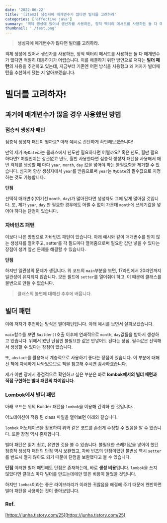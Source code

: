 ```yaml
---
date: '2022-06-22'
title: '[item2] 생성자에 매개변수가 많다면 빌더를 고려하라'
categories: ['effective java']
summary: '객체 생성에 있어서 생산자를 사용하든, 정적 팩터리 메서드를 사용하든 둘 다 매개변수가 많다면 적절히 대응하기가 어렵습니다. 이를 해결하기 위한 방안으로 저자는 **빌더 패턴**의 사용을 추천하고 있는데, 지금부터 기존엔 어떤 방식을 사용했고 왜 저자가 빌더패턴을 추천하게 됐는 지 알아보겠습니다.'
thumbnail: './test.png'
---
```


> **생성자에 매개변수가 많다면 빌더를 고려하라.**

객체 생성에 있어서 생산자를 사용하든, 정적 팩터리 메서드를 사용하든 둘 다 매개변수가 많다면 적절히 대응하기가 어렵습니다. 이를 해결하기 위한 방안으로 저자는 **빌더 패턴**의 사용을 추천하고 있는데, 지금부터 기존엔 어떤 방식을 사용했고 왜 저자가 빌더패턴을 추천하게 됐는 지 알아보겠습니다.

# 빌더를 고려하자!

## 과거에 매개변수가 많을 경우 사용했던 방법

### 점층적 생성자 패턴

점층적 생성자 패턴이 뭘까요? 아래 예시로 간단하게 확인해보겠습니다!

<script src="https://gist.github.com/gusah009/0f2ae0174fde8ea94413cc16c68363ef.js"></script>

만약 제가 `MyDate`라는 클래스에서 년도만 필요하다면 어떨까요? 혹은 년도, 월만 필요하다면? 며칠인지는 상관없고 년도, 월만 사용한다면 점층적 생성자 패턴을 사용해서 매번 객체를 생성할 때 마다 `year`, `month`, `day` 값을 넣어야 하는 불필요함을 제거할 수 있습니다. 심지어 항상 생성자에서 `year`를 받음으로써 `year`는 `MyDate`의 필수값으로 지정하는 것도 가능합니다.

**단점**

선택적 매개변수(여기선 `month`, `day`)가 많아진다면 생성자도 그에 맞게 많아질 것입니다. 또, 제가 `year`, `day` 만 필요한 경우에도 어쩔 수 없이 가운데 `month`에 쓰레기값을 넣어야 하다는 단점이 있습니다.

### 자바빈즈 패턴

이보다 나은 방법으로 자바빈즈 패턴이 있습니다. 아래 예시와 같이 매개변수를 받지 않는 생성자를 열어주고, setter를 각 필드마다 열어줌으로써 필요한 값만 넣을 수 있다는 장점이 생겨 앞선 문제를 해결할 수 있습니다.

<script src="https://gist.github.com/gusah009/c81d9ec8999b973cdf4079a236535621.js"></script>

**단점**

하지만 일관성의 문제가 생깁니다. 위 코드의 `main`부분을 보면, 17라인에서 20라인까지 일관성이 유지되지 않습니다. 모든 필드에 `setter`를 열어줘야 하고, 이 때문에 클래스를 불변으로 만들 수 없습니다.

> 클래스의 불변에 대해선 추후에 배웁니다.

## 빌더 패턴

이에 저자가 추천하는 방식은 빌더패턴입니다. 아래 예시를 보면서 살펴보겠습니다.

<script src="https://gist.github.com/gusah009/0ee031d03da678ef3c6377e11dd56bec.js"></script>

`main`함수를 보면 `Builder()`호출 이후에 연쇄적으로 `month`, `day`값들을 받아서 생성하고 있습니다. 위에서 봤던 단점인 불필요한 값은 안넣어도 된다는 장점, 필수값은 선택해서 생성할 수 있다는 장점이 있습니다.

또, `abstact`를 활용해서 계층적으로 사용하기 좋다는 장점이 있습니다. 이 부분에 대해선 책에 자세하게 나와있으므로 책을 참고해 주시면 감사하겠습니다.

제가 이번 장에서 중점적으로 확인하고 싶은 부분은 바로 **lombok에서의 빌더 패턴과 직접 구현하는 빌더 패턴의 차이입니다.**

### Lombok에서 빌더 패턴

아래 코드는 위의 Builder 패턴을 `lombok`을 이용해 간략화 한 것입니다.

<script src="https://gist.github.com/gusah009/1fb538274997e86cf0b03fbbfb3ef42e.js"></script>

어노테이션이 적용 된 class 파일을 열어보면 아래와 같습니다.

<script src="https://gist.github.com/gusah009/2817bac9d6de05b6f7aebcefc6a77903.js"></script>

`lombok` 어노테이션을 활용하여 위와 같은 코드를 손쉽게 수정할 수 있음을 알 수 있습니다. 또한 장점 역시 존재합니다.

빌더 패턴은 읽기 쉽고, 유연한 것을 볼 수 있습니다. 불필요한 쓰레기값을 넣어야 했던 점층적 생성자 패턴의 단점 역시 보완했고, 자바 빈즈의 단점이었던 불변성 역시 `setter`를 반드시 열지 않아도 되기 때문에 단점을 보완했다고 볼 수 있습니다.

**단점**
이러한 빌더 패턴에도 단점은 존재하는데, 바로 **생성 비용**입니다. `lombok`을 쓰지 않았다면 클래스 마다 빌더를 만드는데에만 많은 비용이 들었을 것입니다.

하지만 `lombok`이라는 좋은 라이브러리가 이러한 귀찮음을 해결해 주기 때문에 왠만하면 빌더 패턴을 사용하는 것이 좋아보입니다.

### Ref.

[https://junha.tistory.com/25](https://junha.tistory.com/25)
